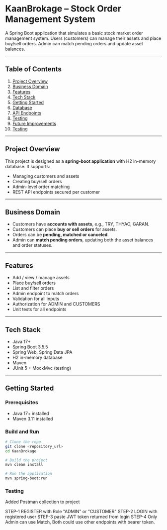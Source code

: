 # KaanBrokage – Stock Order Management System

A Spring Boot application that simulates a basic stock market order management system. Users (customers) can manage their assets and place buy/sell orders. Admin can match pending orders and update asset balances.

---

## Table of Contents
1. [Project Overview](#project-overview)  
2. [Business Domain](#business-domain)  
3. [Features](#features)  
4. [Tech Stack](#tech-stack)  
5. [Getting Started](#getting-started)  
6. [Database](#database)  
7. [API Endpoints](#api-endpoints)  
8. [Testing](#testing)  
9. [Future Improvements](#future-improvements)
10. [Testing](#Testing)  

---

## Project Overview
This project is designed as a **spring-boot application** with H2 in-memory database. It supports:
- Managing customers and assets
- Creating buy/sell orders
- Admin-level order matching
- REST API endpoints secured per customer  

---

## Business Domain
- Customers have **accounts with assets**, e.g., TRY, THYAO, GARAN.  
- Customers can place **buy or sell orders** for assets.  
- Orders can be **pending, matched or canceled**.  
- Admin can **match pending orders**, updating both the asset balances and order statuses.

---

## Features
- Add / view / manage assets  
- Place buy/sell orders  
- List and filter orders  
- Admin endpoint to match orders  
- Validation for all inputs
- Authorization for ADMIN and CUSTOMERS
- Unit tests for all endpoints  

---

## Tech Stack
- Java 17+  
- Spring Boot 3.5.5 
- Spring Web, Spring Data JPA  
- H2 in-memory database  
- Maven  
- JUnit 5 + MockMvc (testing)  

---

## Getting Started
### Prerequisites
- Java 17+ installed  
- Maven 3.11 installed  

### Build and Run
```bash
# Clone the repo
git clone <repository_url>
cd KaanBrokage

# Build the project
mvn clean install

# Run the application
mvn spring-boot:run
```
### Testing

Added Postman collection to project

STEP-1 REGISTER with Role "ADMIN" or "CUSTOMER"
STEP-2 LOGIN with registered user
STEP-3 paste JWT token returned from login
STEP-4 Only Admin can use Match, Both could use other endpoints with bearer token.
